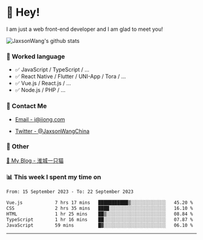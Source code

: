 # 👋 Hey!

I am just a web front-end developer and I am glad to meet you!

![JaxsonWang's github stats](https://github-readme-stats.vercel.app/api?username=JaxsonWang&&show_icons=true&&title_color=1abc9c&&icon_color=1abc9c)


### 📝 Worked language

- ✅ JavaScript / TypeScript / ...
- ✅ React Native / Flutter / UNI-App / Tora / ...
- ✅ Vue.js / React.js / ...
- ✅ Node.js / PHP / ...

### 📮 Contact Me

- [Email - i@iiong.com](mailto:i@iiong.com)

- [Twitter - @JaxsonWangChina](https://twitter.com/JaxsonWangChina)

### 🤪 Other

[📌 My Blog - 淮城一只猫](https://iiong.com)

### 📊 This week I spent my time on

<!--START_SECTION:waka-->

```txt
From: 15 September 2023 - To: 22 September 2023

Vue.js            7 hrs 17 mins   ███████████▒░░░░░░░░░░░░░   45.20 %
CSS               2 hrs 35 mins   ████░░░░░░░░░░░░░░░░░░░░░   16.10 %
HTML              1 hr 25 mins    ██▒░░░░░░░░░░░░░░░░░░░░░░   08.84 %
TypeScript        1 hr 16 mins    ██░░░░░░░░░░░░░░░░░░░░░░░   07.87 %
JavaScript        59 mins         █▓░░░░░░░░░░░░░░░░░░░░░░░   06.10 %
```

<!--END_SECTION:waka-->

---

